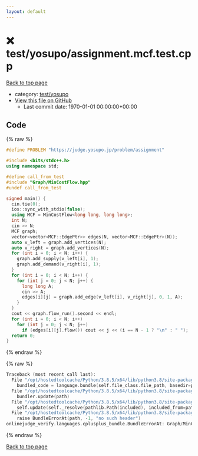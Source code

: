 ```yaml
---
layout: default
---
```


<!-- mathjax config similar to math.stackexchange -->
<script type="text/javascript" async
  src="https://cdnjs.cloudflare.com/ajax/libs/mathjax/2.7.5/MathJax.js?config=TeX-MML-AM_CHTML">
</script>
<script type="text/x-mathjax-config">
  MathJax.Hub.Config({
    TeX: { equationNumbers: { autoNumber: "AMS" }},
    tex2jax: {
      inlineMath: [ ['$','$'] ],
      processEscapes: true
    },
    "HTML-CSS": { matchFontHeight: false },
    displayAlign: "left",
    displayIndent: "2em"
  });
</script>

<script type="text/javascript" src="https://cdnjs.cloudflare.com/ajax/libs/jquery/3.4.1/jquery.min.js"></script>
<script src="https://cdn.jsdelivr.net/npm/jquery-balloon-js@1.1.2/jquery.balloon.min.js" integrity="sha256-ZEYs9VrgAeNuPvs15E39OsyOJaIkXEEt10fzxJ20+2I=" crossorigin="anonymous"></script>
<script type="text/javascript" src="../../../assets/js/copy-button.js"></script>
<link rel="stylesheet" href="../../../assets/css/copy-button.css" />


# :x: test/yosupo/assignment.mcf.test.cpp

<a href="../../../index.html">Back to top page</a>

* category: <a href="../../../index.html#0b58406058f6619a0f31a172defc0230">test/yosupo</a>
* <a href="{{ site.github.repository_url }}/blob/master/test/yosupo/assignment.mcf.test.cpp">View this file on GitHub</a>
    - Last commit date: 1970-01-01 00:00:00+00:00




## Code

<a id="unbundled"></a>
{% raw %}
```cpp
#define PROBLEM "https://judge.yosupo.jp/problem/assignment"

#include <bits/stdc++.h>
using namespace std;

#define call_from_test
#include "Graph/MinCostFlow.hpp"
#undef call_from_test

signed main() {
  cin.tie(0);
  ios::sync_with_stdio(false);
  using MCF = MinCostFlow<long long, long long>;
  int N;
  cin >> N;
  MCF graph;
  vector<vector<MCF::EdgePtr>> edges(N, vector<MCF::EdgePtr>(N));
  auto v_left = graph.add_vertices(N);
  auto v_right = graph.add_vertices(N);
  for (int i = 0; i < N; i++) {
    graph.add_supply(v_left[i], 1);
    graph.add_demand(v_right[i], 1);
  }
  for (int i = 0; i < N; i++) {
    for (int j = 0; j < N; j++) {
      long long A;
      cin >> A;
      edges[i][j] = graph.add_edge(v_left[i], v_right[j], 0, 1, A);
    }
  }
  cout << graph.flow_run().second << endl;
  for (int i = 0; i < N; i++)
    for (int j = 0; j < N; j++)
      if (edges[i][j].flow()) cout << j << (i == N - 1 ? "\n" : " ");
  return 0;
}

```
{% endraw %}

<a id="bundled"></a>
{% raw %}
```cpp
Traceback (most recent call last):
  File "/opt/hostedtoolcache/Python/3.8.5/x64/lib/python3.8/site-packages/onlinejudge_verify/docs.py", line 349, in write_contents
    bundled_code = language.bundle(self.file_class.file_path, basedir=pathlib.Path.cwd())
  File "/opt/hostedtoolcache/Python/3.8.5/x64/lib/python3.8/site-packages/onlinejudge_verify/languages/cplusplus.py", line 185, in bundle
    bundler.update(path)
  File "/opt/hostedtoolcache/Python/3.8.5/x64/lib/python3.8/site-packages/onlinejudge_verify/languages/cplusplus_bundle.py", line 307, in update
    self.update(self._resolve(pathlib.Path(included), included_from=path))
  File "/opt/hostedtoolcache/Python/3.8.5/x64/lib/python3.8/site-packages/onlinejudge_verify/languages/cplusplus_bundle.py", line 187, in _resolve
    raise BundleErrorAt(path, -1, "no such header")
onlinejudge_verify.languages.cplusplus_bundle.BundleErrorAt: Graph/MinCostFlow.hpp: line -1: no such header

```
{% endraw %}

<a href="../../../index.html">Back to top page</a>


